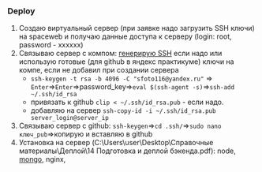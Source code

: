 ### Deploy

1. Создаю виртуальный сервер (при заявке надо загрузить SSH ключи) на spaceweb и получаю данные доступа к серверу (login: root, password - xxxxxx)
2. Связываю сервер с компом: [генерирую SSH](https://help.sweb.ru/nachal6naya-nastrojka-ubuntu-server-2204_1290.html) если надо или использую готовые (для github в яндекс практикуме) ключи на компе, если не добавил при создании сервера
   - `ssh-keygen -t rsa -b 4096 -C "sfoto116@yandex.ru"` => `Enter`=>`Enter`=>password_key=>`eval $(ssh-agent -s)`=>`ssh-add ~/.ssh/id_rsa`
   - привязать к github `clip < ~/.ssh/id_rsa.pub` - если надо.
   - добавляю на сервер `ssh-copy-id -i ~/.ssh/id_rsa.pub server_login@server_ip`
3. Связываю сервер с github: `ssh-keygen`=>`cd .ssh/`=>`sudo nano ключ_pub`=>копирую и вставляю в github
4. Установка на сервер (C:\Users\user\Desktop\Cправочные материалы\Деплой\14 Подготовка и деплой бэкенда.pdf): node, [mongo](https://www.mongodb.com/docs/manual/tutorial/install-mongodb-on-ubuntu/), nginx,
